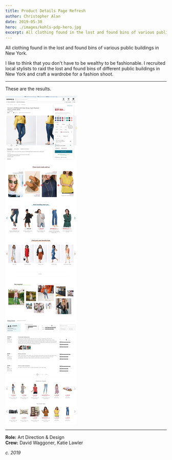 ```yaml
---
title: Product Details Page Refresh
author: Christopher Alan
date: 2019-05-30
hero: ./images/kohls-pdp-hero.jpg
excerpt: All clothing found in the lost and found bins of various public buildings in New York.
---
```


All clothing found in the lost and found bins of various public buildings in New York.

I like to think that you don't have to be wealthy to be fashionable. I recruited local stylists to raid the lost and found bins of different public buildings in New York and craft a wardrobe for a fashion shoot.

***

These are the results.

![This is the alt text for small image](./images/mockup-pdp-desktop.jpg)

---

**Role:** Art Direction & Design  
**Crew:** David Waggoner, Katie Lawler

_c. 2019_